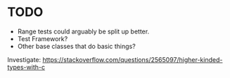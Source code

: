 
# TODO
- Range tests could arguably be split up better.
- Test Framework?
- Other base classes that do basic things?


Investigate:
https://stackoverflow.com/questions/2565097/higher-kinded-types-with-c